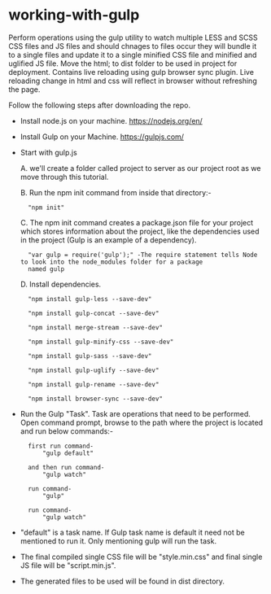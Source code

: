 # working-with-gulp
Perform operations using the gulp utility to watch multiple LESS and SCSS CSS files and JS files and should chnages to files occur 
they will bundle it to a single files and update it to a single minified CSS file and minified and uglified JS file. Move the html; to dist folder to be used in project for deployment. Contains live reloading using gulp browser sync plugin. Live reloading change in html and css will reflect in browser without refreshing the page.

Follow the following steps after downloading the repo.

- Install node.js on your machine. https://nodejs.org/en/

- Install Gulp on your Machine. https://gulpjs.com/

- Start with gulp.js

	A. we'll create a folder called project to server as our project root as we move through this tutorial.

	B. Run the npm init command from inside that directory:-

		"npm init"

	C. The npm init command creates a package.json file for your project which stores information about the project, 
	like the dependencies used in the project (Gulp is an example of a dependency).
  
		"var gulp = require('gulp');" -The require statement tells Node to look into the node_modules folder for a package 
		named gulp
    
	D. Install dependencies.
  
		"npm install gulp-less --save-dev"

		"npm install gulp-concat --save-dev"

		"npm install merge-stream --save-dev"

		"npm install gulp-minify-css --save-dev"

		"npm install gulp-sass --save-dev"

		"npm install gulp-uglify --save-dev"

		"npm install gulp-rename --save-dev"

		"npm install browser-sync --save-dev"

- Run the Gulp "Task". Task are operations that need to be performed.
Open command prompt, browse to the path where the project is located and run below commands:-


		first run command-
			"gulp default"  
		
		and then run command-
			"gulp watch" 
			
		run command- 
			"gulp"
		
		run command- 
			"gulp watch"

    
- "default" is a task name. If Gulp task name is default it need not be mentioned to run it. Only mentioning gulp will run the task.

- The final compiled single CSS file will be "style.min.css" and final single JS file will be "script.min.js".

- The generated files to be used will be found in dist directory.
